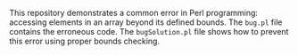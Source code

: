 This repository demonstrates a common error in Perl programming: accessing elements in an array beyond its defined bounds.  The `bug.pl` file contains the erroneous code.  The `bugSolution.pl` file shows how to prevent this error using proper bounds checking.